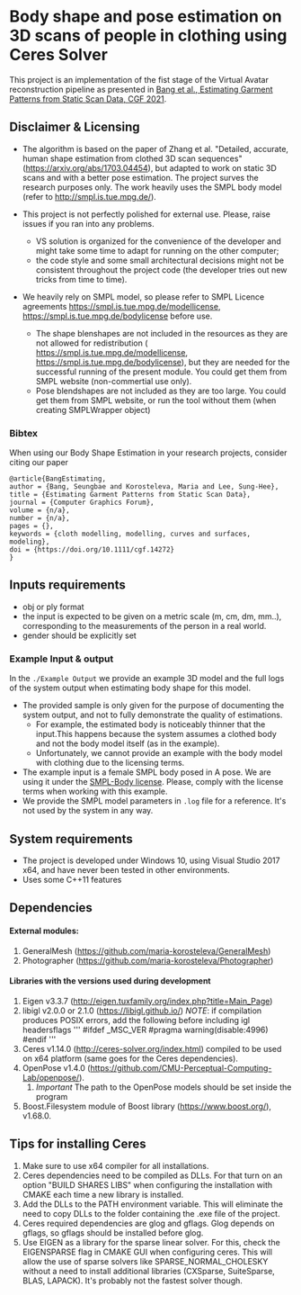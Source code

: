 # Body shape and pose estimation on 3D scans of people in clothing using Ceres Solver

This project is an implementation of the fist stage of the Virtual Avatar reconstruction pipeline as presented in [Bang et al., Estimating Garment Patterns from Static Scan Data, CGF 2021](https://doi.org/10.1111/cgf.14272).

## Disclaimer & Licensing

* The algorithm is based on the paper of Zhang et al. "Detailed, accurate, human shape estimation from clothed 3D scan sequences" (https://arxiv.org/abs/1703.04454), but adapted to work on static 3D scans and with a better pose estimation. The project surves the research purposes only. The work heavily uses the SMPL body model (refer to http://smpl.is.tue.mpg.de/). 
* This project is not perfectly polished for external use. Please, raise issues if you ran into any problems.
   * VS solution is organized for the convenience of the developer and might take some time to adapt for running on the other computer;
   * the code style and some small architectural decisions might not be consistent throughout the project code (the developer tries out new tricks from time to time). 

* We heavily rely on SMPL model, so please refer to SMPL Licence agreements https://smpl.is.tue.mpg.de/modellicense, https://smpl.is.tue.mpg.de/bodylicense before use.
   * The shape blenshapes are not included in the resources as they are not allowed for redistribution ( https://smpl.is.tue.mpg.de/modellicense, https://smpl.is.tue.mpg.de/bodylicense), but they are needed for the successful running of the present module. You could get them from SMPL website (non-commertial use only).
   * Pose blendshapes are not included as they are too large. You could get them from SMPL website, or run the tool without them (when creating SMPLWrapper object)

### Bibtex

When using our Body Shape Estimation in your research projects, consider citing our paper
```
@article{BangEstimating,
author = {Bang, Seungbae and Korosteleva, Maria and Lee, Sung-Hee},
title = {Estimating Garment Patterns from Static Scan Data},
journal = {Computer Graphics Forum},
volume = {n/a},
number = {n/a},
pages = {},
keywords = {cloth modelling, modelling, curves and surfaces, modeling},
doi = {https://doi.org/10.1111/cgf.14272}
}
```

## Inputs requirements
* obj or ply format
* the input is expected to be given on a metric scale (m, cm, dm, mm..), corresponding to the measurements of the person in a real world.
* gender should be explicitly set

### Example Input & output
In the `./Example Output` we provide an example 3D model and the full logs of the system output when estimating body shape for this model. 
* The provided sample is only given for the purpose of documenting the system output, and not to fully demonstrate the quality of estimations.
    * For example, the estimated body is noticeably thinner that the input.This happens because the system assumes a clothed body and not the body model itself (as in the example).
    * Unfortunately, we cannot provide an example with the body model with clothing due to the licensing terms.
* The example input is a female SMPL body posed in A pose. We are using it under the [SMPL-Body license](https://smpl.is.tue.mpg.de/bodylicense). Please, comply with the license terms when working with this example.
* We provide the SMPL model parameters in `.log` file for a reference. It's not used by the system in any way.


## System requirements
* The project is developed under Windows 10, using Visual Studio 2017 x64, and have never been tested in other environments.
* Uses some C++11 features

## Dependencies

#### External modules:
1. GeneralMesh (https://github.com/maria-korosteleva/GeneralMesh)
1. Photographer (https://github.com/maria-korosteleva/Photographer)

#### Libraries with the versions used during development
1. Eigen v3.3.7 (http://eigen.tuxfamily.org/index.php?title=Main_Page)
1. libigl v2.0.0 or 2.1.0 (https://libigl.github.io/)
*NOTE*: if compilation produces POSIX errors, add the following before including igl headersflags
'''
#ifdef _MSC_VER
#pragma warning(disable:4996)
#endif
'''
1. Ceres v1.14.0 (http://ceres-solver.org/index.html) compiled to be used on x64 platform (same goes for the Ceres dependencies).
1. OpenPose v1.4.0 (https://github.com/CMU-Perceptual-Computing-Lab/openpose/). 
    1. *Important* The path to the OpenPose models should be set inside the program
1. Boost.Filesystem module of Boost library (https://www.boost.org/), v1.68.0.

## Tips for installing Ceres
1. Make sure to use x64 compiler for all installations.
1. Ceres dependencies need to be compiled as DLLs. For that turn on an option "BUILD SHARES LIBS" when configuring the installation with CMAKE each time a new library is installed. 
1. Add the DLLs to the PATH environment variable. This will eliminate the need to copy DLLs to the folder containing the .exe file of the project.
1. Ceres required dependencies are glog and gflags. Glog depends on gflags, so gflags should be installed before glog.
1. Use EIGEN as a library for the sparse linear solver. For this, check the EIGENSPARSE flag in CMAKE GUI when configuring ceres. This will allow the use of sparse solvers like SPARSE_NORMAL_CHOLESKY without a need to install additional libraries (CXSparse, SuiteSparse, BLAS, LAPACK). It's probably not the fastest solver though. 
